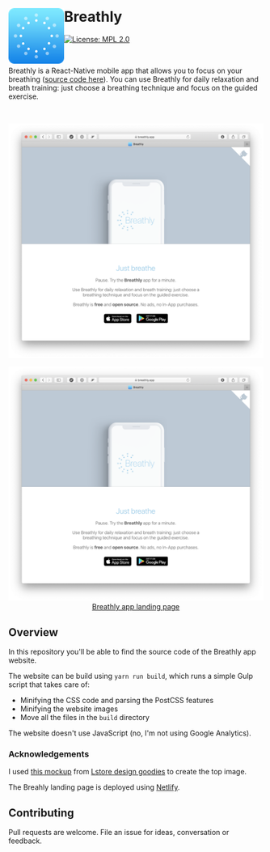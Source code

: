 &nbsp;

# Breathly <img src="./.github/icon-rounded.png" width="110" align="left">

[![License: MPL 2.0](https://img.shields.io/badge/License-MPL%202.0-brightgreen.svg)](https://opensource.org/licenses/MPL-2.0)

&nbsp;

Breathly is a React-Native mobile app that allows you to focus on your breathing ([source code here](https://github.com/mmazzarolo/breathly-app)).
You can use Breathly for daily relaxation and breath training: just choose a breathing technique and focus on the guided exercise.  

&nbsp;

<p align="center" margin-bottom="0">
  <a href="https://breathly.app">
    <img alt="Breathly" width="820" height="auto" src="./.github/screenshot.png">
  </a>
</p>

<p align="center" margin-bottom="0">
  <a href="https://breathly.app">
    <img alt="Breathly" width="820" height="auto" src="./.github/screenshot.png">
  </a>
  <a href="https://breathly.app">Breathly app landing page</a>
</p>

## Overview

In this repository you'll be able to find the source code of the Breathly app website.

The website can be build using `yarn run build`, which runs a simple Gulp script that takes care of:

- Minifying the CSS code and parsing the PostCSS features
- Minifying the website images
- Move all the files in the `build` directory

The website doesn't use JavaScript (no, I'm not using Google Analytics).

### Acknowledgements

I used [this mockup](https://gumroad.com/l/edFPQ) from [Lstore design goodies](https://gumroad.com/lstore) to create the top image.  

The Breahly landing page is deployed using [Netlify](https://app.netlify.com).  

## Contributing

Pull requests are welcome. File an issue for ideas, conversation or feedback.
